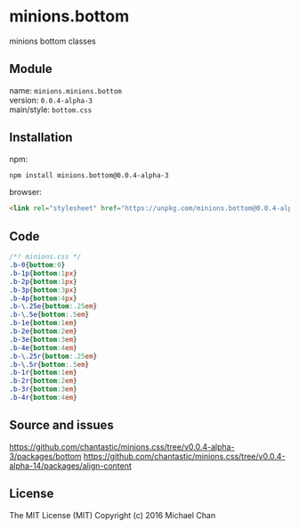 # minions.bottom
minions bottom classes

## Module
name: `minions.minions.bottom`  
version: `0.0.4-alpha-3`  
main/style: `bottom.css`  

## Installation
npm:
```bash
npm install minions.bottom@0.0.4-alpha-3
```

browser:
```html
<link rel="stylesheet" href="https://unpkg.com/minions.bottom@0.0.4-alpha-3" />
```

## Code
```css
/*! minions.css */
.b-0{bottom:0}
.b-1p{bottom:1px}
.b-2p{bottom:1px}
.b-3p{bottom:3px}
.b-4p{bottom:4px}
.b-\.25e{bottom:.25em}
.b-\.5e{bottom:.5em}
.b-1e{bottom:1em}
.b-2e{bottom:2em}
.b-3e{bottom:3em}
.b-4e{bottom:4em}
.b-\.25r{bottom:.25em}
.b-\.5r{bottom:.5em}
.b-1r{bottom:1em}
.b-2r{bottom:2em}
.b-3r{bottom:3em}
.b-4r{bottom:4em}

```

## Source and issues

https://github.com/chantastic/minions.css/tree/v0.0.4-alpha-3/packages/bottom
https://github.com/chantastic/minions.css/tree/v0.0.4-alpha-14/packages/align-content

## License

The MIT License (MIT)
Copyright (c) 2016 Michael Chan